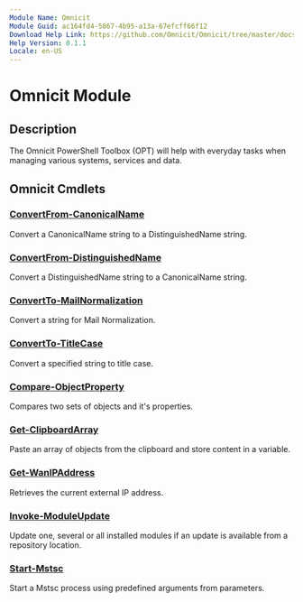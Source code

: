 ```yaml
---
Module Name: Omnicit
Module Guid: ac164fd4-5867-4b95-a13a-67efcff66f12
Download Help Link: https://github.com/Omnicit/Omnicit/tree/master/docs/en-US
Help Version: 0.1.1
Locale: en-US
---
```


# Omnicit Module
## Description
The Omnicit PowerShell Toolbox (OPT) will help with everyday tasks when managing various systems, services and data.

## Omnicit Cmdlets
### [ConvertFrom-CanonicalName](ConvertFrom-CanonicalName.md)
Convert a CanonicalName string to a DistinguishedName string.

### [ConvertFrom-DistinguishedName](ConvertFrom-DistinguishedName.md)
Convert a DistinguishedName string to a CanonicalName string.

### [ConvertTo-MailNormalization](ConvertTo-MailNormalization.md)
Convert a string for Mail Normalization.

### [ConvertTo-TitleCase](ConvertTo-TitleCase.md)
Convert a specified string to title case.

### [Compare-ObjectProperty](Compare-ObjectProperty.md)
Compares two sets of objects and it's properties.

### [Get-ClipboardArray](Get-ClipboardArray.md)
Paste an array of objects from the clipboard and store content in a variable.

### [Get-WanIPAddress](Get-WanIPAddress.md)
Retrieves the current external IP address.

### [Invoke-ModuleUpdate](Invoke-ModuleUpdate.md)
Update one, several or all installed modules if an update is available from a repository location.

### [Start-Mstsc](Start-Mstsc.md)
Start a Mstsc process using predefined arguments from parameters.
